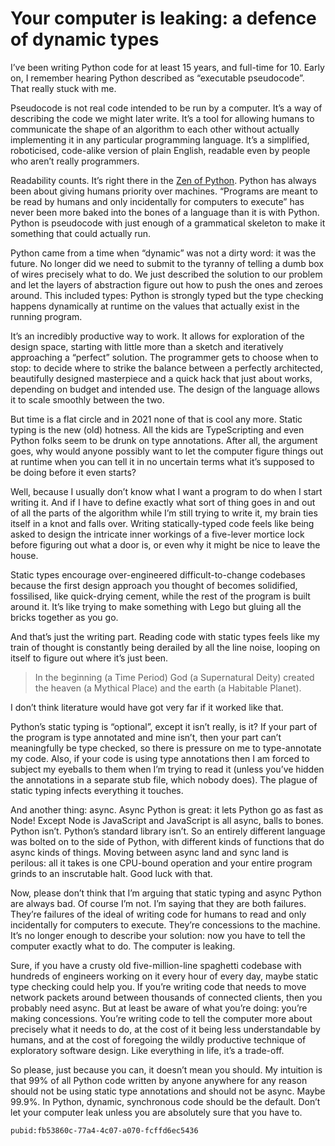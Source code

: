# Your computer is leaking: a defence of dynamic types

I’ve been writing Python code for at least 15 years, and full-time for 10. Early on, I remember hearing Python described as “executable pseudocode”. That really stuck with me.

Pseudocode is not real code intended to be run by a computer. It’s a way of describing the code we might later write. It’s a tool for allowing humans to communicate the shape of an algorithm to each other without actually implementing it in any particular programming language. It’s a simplified, roboticised, code-alike version of plain English, readable even by people who aren’t really programmers.

Readability counts. It’s right there in the [Zen of Python](https://www.python.org/dev/peps/pep-0020/). Python has always been about giving humans priority over machines. “Programs are meant to be read by humans and only incidentally for computers to execute” has never been more baked into the bones of a language than it is with Python. Python is pseudocode with just enough of a grammatical skeleton to make it something that could actually run.

Python came from a time when “dynamic” was not a dirty word: it was the future. No longer did we need to submit to the tyranny of telling a dumb box of wires precisely what to do. We just described the solution to our problem and let the layers of abstraction figure out how to push the ones and zeroes around. This included types: Python is strongly typed but the type checking happens dynamically at runtime on the values that actually exist in the running program.

It’s an incredibly productive way to work. It allows for exploration of the design space, starting with little more than a sketch and iteratively approaching a “perfect” solution. The programmer gets to choose when to stop: to decide where to strike the balance between a perfectly architected, beautifully designed masterpiece and a quick hack that just about works, depending on budget and intended use. The design of the language allows it to scale smoothly between the two.

But time is a flat circle and in 2021 none of that is cool any more. Static typing is the new (old) hotness. All the kids are TypeScripting and even Python folks seem to be drunk on type annotations. After all, the argument goes, why would anyone possibly want to let the computer figure things out at runtime when you can tell it in no uncertain terms what it’s supposed to be doing before it even starts?

Well, because I usually don’t know what I want a program to do when I start writing it. And if I have to define exactly what sort of thing goes in and out of all the parts of the algorithm while I’m still trying to write it, my brain ties itself in a knot and falls over. Writing statically-typed code feels like being asked to design the intricate inner workings of a five-lever mortice lock before figuring out what a door is, or even why it might be nice to leave the house.

Static types encourage over-engineered difficult-to-change codebases because the first design approach you thought of becomes solidified, fossilised, like quick-drying cement, while the rest of the program is built around it. It’s like trying to make something with Lego but gluing all the bricks together as you go.

And that’s just the writing part. Reading code with static types feels like my train of thought is constantly being derailed by all the line noise, looping on itself to figure out where it’s just been.

> In the beginning (a Time Period) God (a Supernatural Deity) created the heaven (a Mythical Place) and the earth (a Habitable Planet).  

I don’t think literature would have got very far if it worked like that.

Python’s static typing is “optional”, except it isn’t really, is it? If your part of the program is type annotated and mine isn’t, then your part can’t meaningfully be type checked, so there is pressure on me to type-annotate my code. Also, if your code is using type annotations then I am forced to subject my eyeballs to them when I’m trying to read it (unless you’ve hidden the annotations in a separate stub file, which nobody does). The plague of static typing infects everything it touches.

And another thing: async. Async Python is great: it lets Python go as fast as Node! Except Node is JavaScript and JavaScript is all async, balls to bones. Python isn’t. Python’s standard library isn’t. So an entirely different language was bolted on to the side of Python, with different kinds of functions that do async kinds of things. Moving between async land and sync land is perilous: all it takes is one CPU-bound operation and your entire program grinds to an inscrutable halt. Good luck with that.

Now, please don’t think that I’m arguing that static  typing and async Python are always bad. Of course I’m not. I’m saying that they are both failures. They’re failures of the ideal of writing code for humans to read and only incidentally for computers to execute. They’re concessions to the machine. It’s no longer enough to describe your solution: now you have to tell the computer exactly what to do. The computer is leaking.

Sure, if you have a crusty old five-million-line spaghetti codebase with hundreds of engineers working on it every hour of every day, maybe static type checking could help you. If you’re writing code that needs to move network packets around between thousands of connected clients, then you probably need async. But at least be aware of what you’re doing: you’re making concessions. You’re writing code to tell the computer more about precisely what it needs to do, at the cost of it being less understandable by humans, and at the cost of foregoing the wildly productive technique of exploratory software design. Like everything in life, it’s a trade-off.

So please, just because you can, it doesn’t mean you should. My intuition is that 99% of all Python code written by anyone anywhere for any reason should not be using static type annotations and should not be async. Maybe 99.9%. In Python, dynamic, synchronous code should be the default. Don’t let your computer leak unless you are absolutely sure that you have to.

`pubid:fb53860c-77a4-4c07-a070-fcffd6ec5436`
